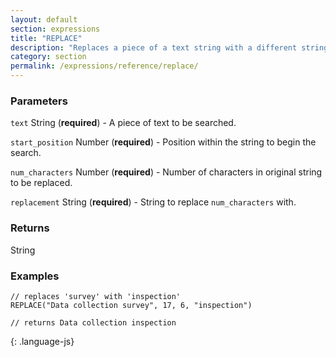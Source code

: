 ```yaml
---
layout: default
section: expressions
title: "REPLACE"
description: "Replaces a piece of a text string with a different string."
category: section
permalink: /expressions/reference/replace/
---
```


### Parameters

`text` String (__required__) - A piece of text to be searched.

`start_position` Number (__required__) - Position within the string to begin the search.

`num_characters` Number (__required__) - Number of characters in original string to be replaced.

`replacement` String (__required__) - String to replace `num_characters` with.

### Returns

String

### Examples

~~~
// replaces 'survey' with 'inspection'
REPLACE("Data collection survey", 17, 6, "inspection")

// returns Data collection inspection
~~~
{: .language-js}
